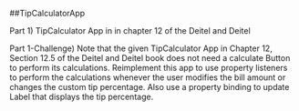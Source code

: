 ##TipCalculatorApp

Part 1) TipCalculator App in in chapter 12 of the Deitel and Deitel

Part 1-Challenge) Note that the given TipCalculator App in Chapter 12, Section 12.5 of the Deitel and Deitel book does not need a calculate Button to perform its calculations. Reimplement this app to use property listeners to perform the calculations whenever the user modifies the bill amount or changes the custom tip percentage. Also use a property binding to update Label that displays the tip percentage.
